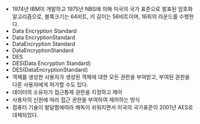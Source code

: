 ﻿- 1974년 IBM이 개발하고 1975년 NBS에 의해 미국의 국가 표준으로 발표된 암호화 알고리즘으로, 블록크기는 64비트, 키 길이는 56비트이며, 16회의 라운드를 수행한다.
- Data Encryption Standard
- Data EncryptionStandard
- DataEncryption Standard
- DataEncryptionStandard
- DES
- DES(Data Encryption Standard)
- DES(DataEncryptionStandard)
- 객체를 생성한 사용자가 생성된 객체에 대한 모든 권한을 부여받고, 부여된 권한을 다른 사용자에게 허가할 수도 있다.
- 데이터의 소유자가 접근통제 권한을 지정하고 제어
- 사용자의 신원에 따라 접근 권한을 부여하여 제어하는 방식
- 컴퓨터 기술이 발달함에따라 해독이 쉬워지면서 미국의 국가표준이 2001년 AES로 대체되었다.

